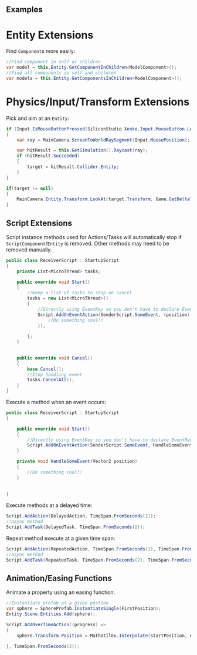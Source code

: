 ## Examples

# Entity Extensions
Find `Component`s more easily:
```csharp
//Find component in self or children
var model = this.Entity.GetComponentInChildren<ModelComponent>();
//Find all components in self and children
var models = this.Entity.GetComponentsInChildren<ModelComponent>();
```

# Physics/Input/Transform Extensions
Pick and aim at an `Entity`:

```csharp
if (Input.IsMouseButtonPressed(SiliconStudio.Xenko.Input.MouseButton.Left))
{   
    var ray = MainCamera.ScreenToWorldRaySegment(Input.MousePosition);

    var hitResult = this.GetSimulation().Raycast(ray);
    if (hitResult.Succeeded)
    {
        target = hitResult.Collider.Entity;
    }
}

if(target != null)
{
    MainCamera.Entity.Transform.LookAt(target.Transform, Game.GetDeltaTime() * 3.0f);
}
```
## Script Extensions
Script instance methods used for Actions/Tasks will automatically stop if `ScriptComponent`/`Entity` is removed. Other methods may need to be removed manually.

```csharp
public class ReceiverScript : StartupScript
{
    private List<MicroThread> tasks;

    public override void Start()
    {
        //Keep a list of tasks to stop on cancel
        tasks = new List<MicroThread>()
        {
            //Directly using EventKey so you don't have to declare EventReciever:
            Script.AddOnEventAction(SenderScript.SomeEvent, (position) => {
                //Do something cool!!
            }),
            
        };
    }

   
    public override void Cancel()
    {
        base.Cancel();
        //Stop handling event
        tasks.CancelAll();
    }    
}
```

Execute a method when an event occurs:

```csharp
public class ReceiverScript : StartupScript
{

    public override void Start()
    {
        //Directly using EventKey so you don't have to declare EventReciever:
        Script.AddOnEventAction(SenderScript.SomeEvent, HandleSomeEvent),
    }

    private void HandleSomeEvent(Vector2 position)
    {
        //Do something cool!!
    }
    
  
}
```

Execute methods at a delayed time:
```csharp
Script.AddAction(DelayedAction, TimeSpan.FromSeconds(2));
//async method
Script.AddTask(DelayedTask, TimeSpan.FromSeconds(2));
```

Repeat method execute at a given time span:
```csharp
Script.AddAction(RepeatedAction, TimeSpan.FromSeconds(2), TimeSpan.FromSeconds(2));
//async method
Script.AddTask(RepeatedTask, TimeSpan.FromSeconds(2), TimeSpan.FromSeconds(2));
```
## Animation/Easing Functions
Animate a property using an easing function:
```csharp
//Instantiate prefab at a given postion
var sphere = SpherePrefab.InstantiateSingle(FirstPosition);
Entity.Scene.Entities.Add(sphere);

Script.AddOverTimeAction((progress) =>
{
    sphere.Transform.Position = MathUtilEx.Interpolate(startPosition, endPosition, progress,EasingFunction.ElasticEaseOut);

}, TimeSpan.FromSeconds(2));
```


